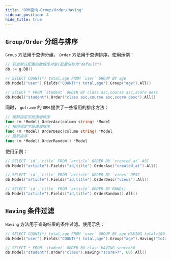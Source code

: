 ```yaml
---
title: 'ORM查询-Group/Order/Having'
sidebar_position: 4
hide_title: true
---
```


## `Group/Order` 分组与排序

`Group` 方法用于查询分组， `Order` 方法用于查询排序。使用示例：

```go
// 获取默认配置的数据库对象(配置名称为"default")
db := g.DB()

// SELECT COUNT(*) total,age FROM `user` GROUP BY age
db.Model("user").Fields("COUNT(*) total,age").Group("age").All()

// SELECT * FROM `student` ORDER BY class asc,course asc,score desc
db.Model("student").Order("class asc,course asc,score desc").All()
```

同时， `goframe` 的 `ORM` 提供了一些常用的排序方法：

```go
// 按照指定字段递增排序
func (m *Model) OrderAsc(column string) *Model
// 按照指定字段递减排序
func (m *Model) OrderDesc(column string) *Model
// 随机排序
func (m *Model) OrderRandom() *Model
```

使用示例：

```go
// SELECT `id`,`title` FROM `article` ORDER BY `created_at` ASC
db.Model("article").Fields("id,title").OrderAsc("created_at").All()

// SELECT `id`,`title` FROM `article` ORDER BY `views` DESC
db.Model("article").Fields("id,title").OrderDesc("views").All()

// SELECT `id`,`title` FROM `article` ORDER BY RAND()
db.Model("article").Fields("id,title").OrderRandom().All()
```

## `Having` 条件过滤

`Having` 方法用于查询结果的条件过滤。使用示例：

```go
// SELECT COUNT(*) total,age FROM `user` GROUP BY age HAVING total>100
db.Model("user").Fields("COUNT(*) total,age").Group("age").Having("total>100").All()

// SELECT * FROM `student` ORDER BY class HAVING score>60
db.Model("student").Order("class").Having("score>?", 60).All()
```